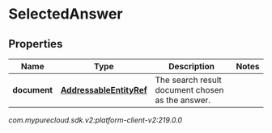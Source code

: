 # SelectedAnswer


## Properties

| Name | Type | Description | Notes |
| ------------ | ------------- | ------------- | ------------- |
| **document** | [**AddressableEntityRef**](AddressableEntityRef) | The search result document chosen as the answer. |  |




_com.mypurecloud.sdk.v2:platform-client-v2:219.0.0_
